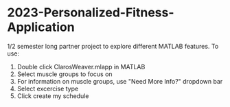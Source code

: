# 2023-Personalized-Fitness-Application
1/2 semester long partner project to explore different MATLAB features. 
To use:
1) Double click ClarosWeaver.mlapp in MATLAB
2) Select muscle groups to focus on
3) For information on muscle groups, use "Need More Info?" dropdown bar
4) Select excercise type
5) Click create my schedule

